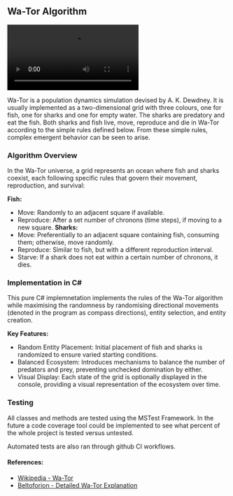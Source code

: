 ## Wa-Tor Algorithm

![](https://beltoforion.de/en/wator/images/wator_medium.webm)

Wa-Tor is a population dynamics simulation devised by A. K. Dewdney. It is usually implemented as a two-dimensional grid with three colours, one for fish, one for sharks and one for empty water. The sharks are predatory and eat the fish. Both sharks and fish live, move, reproduce and die in Wa-Tor according to the simple rules defined below. From these simple rules, complex emergent behavior can be seen to arise.

### Algorithm Overview
In the Wa-Tor universe, a grid represents an ocean where fish and sharks coexist, each following specific rules that govern their movement, reproduction, and survival:

**Fish:**
- Move: Randomly to an adjacent square if available.
- Reproduce: After a set number of chronons (time steps), if moving to a new square.
**Sharks:**
- Move: Preferentially to an adjacent square containing fish, consuming them; otherwise, move randomly.
- Reproduce: Similar to fish, but with a different reproduction interval.
- Starve: If a shark does not eat within a certain number of chronons, it dies.

### Implementation in C#
This pure C# implemnetation implements the rules of the Wa-Tor algorithm while maximising the randomness by randomising directional movements (denoted in the program as compass directions), entity selection, and entity creation.

**Key Features:**
- Random Entity Placement: Initial placement of fish and sharks is randomized to ensure varied starting conditions.
- Balanced Ecosystem: Introduces mechanisms to balance the number of predators and prey, preventing unchecked domination by either.
- Visual Display: Each state of the grid is optionally displayed in the console, providing a visual representation of the ecosystem over time.

### Testing
All classes and methods are tested using the MSTest Framework.
In the future a code coverage tool could be implemented to see what percent of the whole project is tested versus untested.

Automated tests are also ran through github CI workflows.

#### References:
- [Wikipedia - Wa-Tor](https://en.wikipedia.org/wiki/Wa-Tor)
- [Beltoforion - Detailed Wa-Tor Explanation](https://beltoforion.de/en/wator)
